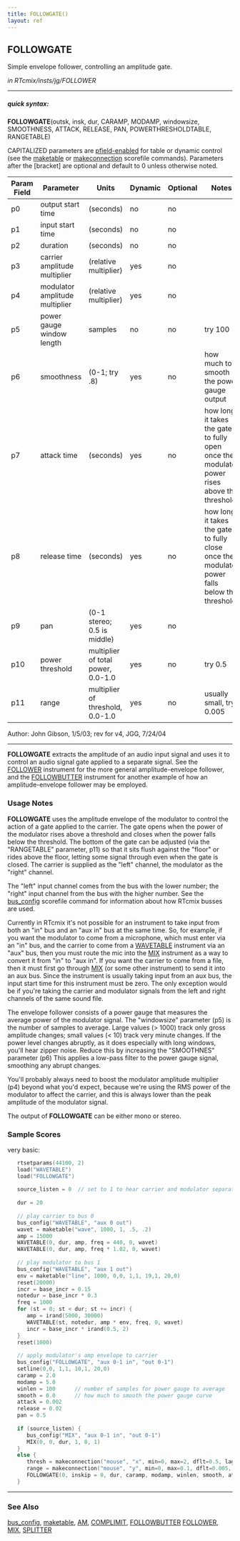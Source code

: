```yaml
---
title: FOLLOWGATE()
layout: ref
---
```


## FOLLOWGATE

Simple envelope follower, controlling an amplitude gate.

*in RTcmix/insts/jg/FOLLOWER*  
  

-----

##### quick syntax:

**FOLLOWGATE**(outsk, insk, dur, CARAMP, MODAMP, windowsize, SMOOTHNESS,
ATTACK, RELEASE, PAN, POWERTHRESHOLDTABLE, RANGETABLE)

CAPITALIZED parameters are [pfield-enabled](pfield-enabled.html) for
table or dynamic control (see the
[maketable](../scorefile/maketable.html) or
[makeconnection](../scorefile/makeconnection.html) scorefile
commands). Parameters after the \[bracket\] are optional and default to
0 unless otherwise noted.


Param Field	| Parameter | Units | Dynamic | Optional | Notes
----------- | --------- | ----- | -------- | --------- | ---------
p0 | output start time | (seconds) | no | no | 
p1 | input start time | (seconds) | no | no | 
p2 | duration | (seconds) | no | no | 
p3 | carrier amplitude multiplier | (relative multiplier) | yes | no | 
p4 | modulator amplitude multiplier | (relative multiplier) | yes | no | 
p5 | power gauge window length | samples | no | no | try 100
p6 | smoothness | (0-1; try .8) | yes | no | how much to smooth the power gauge output
p7 | attack time | (seconds) | yes | no | how long it takes the gate to fully open once the modulator power rises above the threshold 
p8 | release time | (seconds) | yes | no | how long it takes the gate to fully close once the modulator power falls below the threshold
p9 | pan | (0-1 stereo; 0.5 is middle) | yes | no | 
p10 | power threshold | multiplier of total power, 0.0-1.0 | yes | no | try 0.5
p11 | range | multiplier of threshold, 0.0-1.0 | yes | no | usually small, try 0.005

   Author: John Gibson, 1/5/03; rev for v4, JGG, 7/24/04

  

-----

  
**FOLLOWGATE** extracts the amplitude of an audio input signal and uses
it to control an audio signal gate applied to a separate signal. See the
[FOLLOWER](FOLLOWER.html) instrument for the more general
amplitude-envelope follower, and the [FOLLOWBUTTER](FOLLOWBUTTER.html)
instrument for another example of how an amplitude-envelope follower may
be employed.

### Usage Notes

**FOLLOWGATE** uses the amplitude envelope of the modulator to control
the action of a gate applied to the carrier. The gate opens when the
power of the modulator rises above a threshold and closes when the power
falls below the threshold. The bottom of the gate can be adjusted (via
the "RANGETABLE" parameter, p11) so that it sits flush against the
"floor" or rides above the floor, letting some signal through even when
the gate is closed. The carrier is supplied as the "left" channel, the
modulator as the "right" channel.

The "left" input channel comes from the bus with the lower number; the
"right" input channel from the bus with the higher number. See the
[bus\_config](../scorefile/bus_config.html) scorefile command for
information about how RTcmix busses are used.

Currently in RTcmix it's not possible for an instrument to take input
from both an "in" bus and an "aux in" bus at the same time. So, for
example, if you want the modulator to come from a microphone, which must
enter via an "in" bus, and the carrier to come from a
[WAVETABLE](WAVETABLE.html) instrument via an "aux" bus, then you must
route the mic into the [MIX](MIX.html) instrument as a way to convert it
from "in" to "aux in". If you want the carrier to come from a file, then
it must first go through [MIX](MIX.html) (or some other instrument) to
send it into an aux bus. Since the instrument is usually taking input
from an aux bus, the input start time for this instrument must be zero.
The only exception would be if you're taking the carrier and modulator
signals from the left and right channels of the same sound file.

The envelope follower consists of a power gauge that measures the
average power of the modulator signal. The "windowsize" parameter (p5)
is the number of samples to average. Large values (\> 1000) track only
gross amplitude changes; small values (\< 10) track very minute changes.
If the power level changes abruptly, as it does especially with long
windows, you'll hear zipper noise. Reduce this by increasing the
"SMOOTHNES" parameter (p6) This applies a low-pass filter to the power
gauge signal, smoothing any abrupt changes.

You'll probably always need to boost the modulator amplitude multiplier
(p4) beyond what you'd expect, because we're using the RMS power of the
modulator to affect the carrier, and this is always lower than the peak
amplitude of the modulator signal.

The output of **FOLLOWGATE** can be either mono or stereo.

### Sample Scores

very basic:

```cpp
   rtsetparams(44100, 2)
   load("WAVETABLE")
   load("FOLLOWGATE")
   
   source_listen = 0  // set to 1 to hear carrier and modulator separately
   
   dur = 20
   
   // play carrier to bus 0
   bus_config("WAVETABLE", "aux 0 out")
   wavet = maketable("wave", 1000, 1, .5, .2)
   amp = 15000
   WAVETABLE(0, dur, amp, freq = 440, 0, wavet)
   WAVETABLE(0, dur, amp, freq * 1.02, 0, wavet)
   
   // play modulator to bus 1
   bus_config("WAVETABLE", "aux 1 out")
   env = maketable("line", 1000, 0,0, 1,1, 19,1, 20,0)
   reset(20000)
   incr = base_incr = 0.15
   notedur = base_incr * 0.3
   freq = 1000
   for (st = 0; st < dur; st += incr) {
      amp = irand(5000, 30000)
      WAVETABLE(st, notedur, amp * env, freq, 0, wavet)
      incr = base_incr * irand(0.5, 2)
   }
   reset(1000)
   
   // apply modulator's amp envelope to carrier
   bus_config("FOLLOWGATE", "aux 0-1 in", "out 0-1")
   setline(0,0, 1,1, 10,1, 20,0)
   caramp = 2.0
   modamp = 5.0
   winlen = 100      // number of samples for power gauge to average
   smooth = 0.0      // how much to smooth the power gauge curve
   attack = 0.002
   release = 0.02
   pan = 0.5
   
   if (source_listen) {
      bus_config("MIX", "aux 0-1 in", "out 0-1")
      MIX(0, 0, dur, 1, 0, 1)
   }
   else {
      thresh = makeconnection("mouse", "x", min=0, max=2, dflt=0.5, lag=50, "threshold")
      range = makeconnection("mouse", "y", min=0, max=0.1, dflt=0.005, lag, "range")
      FOLLOWGATE(0, inskip = 0, dur, caramp, modamp, winlen, smooth, attack, release, pan, thresh, range)
   }
```

  

-----

### See Also

[bus\_config](../scorefile/bus_config.html),
[maketable](../scorefile/maketable.html), [AM](AM.html),
[COMPLIMIT](COMPLIMIT.html), [FOLLOWBUTTER](FOLLOWBUTTER.html)
[FOLLOWER](FOLLOWER.html), [MIX](MIX.html), [SPLITTER](SPLITTER.html)
